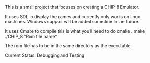 This is a small project that focuses on creating a CHIP-8 Emulator.

It uses SDL to display the games and currently only works on linux machines. Windows support will be added sometime in the future.

It uses Cmake to compile this is what you'll need to do
cmake .
make
./CHIP_8 "Rom file name*

The rom file has to be in the same directory as the executable.

Current Status: Debugging and Testing
